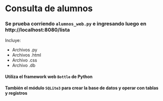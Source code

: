 # Consulta de alumnos

### Se prueba corriendo `alumnos_web.py` e ingresando luego en http://localhost:8080/lista

Incluye:
- Archivos .py
- Archivos .html
- Archivo .css
- Archivo .db

#### Utiliza el framework web `Bottle` de Python
#### También el módulo `SQLite3` para crear la base de datos y operar con tablas y registros
